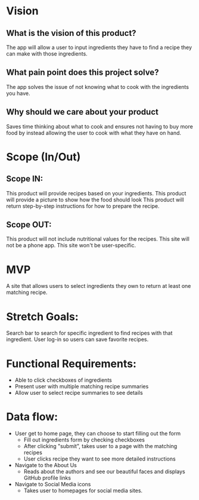 # Vision
## What is the vision of this product?
The app will allow a user to input ingredients they have to find a recipe they can make with those ingredients. 
## What pain point does this project solve?
The app solves the issue of not knowing what to cook with the ingredients you have.
## Why should we care about your product
Saves time thinking about what to cook and ensures not having to buy more food by instead allowing the user to cook with what they have on hand.

# Scope (In/Out)
## Scope IN: 
This product will provide recipes based on your ingredients.
This product will provide a picture to show how the food should look
This product will return step-by-step instructions for how to prepare the recipe.
 
## Scope OUT: 

This product will not include nutritional values for the recipes. 
This site will not be a phone app.
This site won't be user-specific.

# MVP
A site that allows users to select ingredients they own to return at least one matching recipe.

# Stretch Goals:
Search bar to search for specific ingredient to find recipes with that ingredient.
User log-in so users can save favorite recipes.

# Functional Requirements:
  - Able to click checkboxes of ingredients
  - Present user with multiple matching recipe summaries
  - Allow user to select recipe summaries to see details

# Data flow:
 - User get to home page, they can choose to start filling out the form
     - Fill out ingredients form by checking checkboxes
     - After clicking "submit", takes user to a page with the matching recipes
     - User clicks recipe they want to see more detailed instructions 
 - Navigate to the About Us
     - Reads about the authors and see our beautiful faces and displays GitHub profile links
 - Navigate to Social Media icons
     - Takes user to homepages for social media sites.
